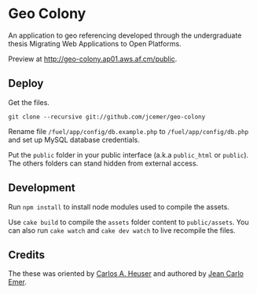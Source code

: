 Geo Colony
==========

An application to geo referencing developed through the undergraduate thesis Migrating Web Applications to Open Platforms.

Preview at http://geo-colony.ap01.aws.af.cm/public.

Deploy
----------

Get the files.

```
git clone --recursive git://github.com/jcemer/geo-colony
```

Rename file `/fuel/app/config/db.example.php` to `/fuel/app/config/db.php` and set up MySQL database credentials.

Put the `public` folder in your public interface (a.k.a `public_html` or `public`). The others folders can stand hidden from external access.

Development
----------
Run `npm install` to install node modules used to compile the assets.

Use `cake build` to compile the `assets` folder content to `public/assets`. You can also run `cake watch` and `cake dev watch` to live recompile the files.

Credits
----------

The these was oriented by [Carlos A. Heuser](http://www.inf.ufrgs.br/~heuser) and authored by [Jean Carlo Emer](http://jcemer.com).




